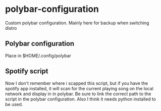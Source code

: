 # polybar-configuration
Custom polybar configuration. Mainly here for backup when switching distro

## Polybar configuration
Place in $HOME/.config/polybar

## Spotify script
Now I don't remember where i scapped this script, but if you have the spotify app installed, it will scan for the current playing song on the local network and display in in polybar. Be sure to link the correct path to the script in the polybar configuration.
Also I think it needs python installed to be used. 
